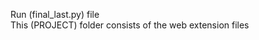 Run (final_last.py) file                                                                                                                                                                                                
This (PROJECT) folder consists of the web extension files
